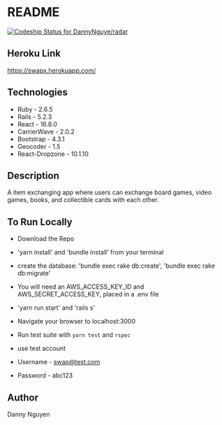# README

[![Codeship Status for DannyNguye/radar](https://app.codeship.com/projects/c44d1b50-d682-0137-478f-0aef507db97c/status?branch=master)](https://app.codeship.com/projects/370598)

## Heroku Link
https://swapx.herokuapp.com/

## Technologies

* Ruby - 2.6.5
* Rails - 5.2.3
* React - 16.8.0
* CarrierWave - 2.0.2
* Bootstrap - 4.3.1
* Geocoder - 1.5
* React-Dropzone - 10.1.10 

## Description

A item exchanging app where users can exchange board games, video games, books, and collectible cards with each other.

## To Run Locally

* Download the Repo
* 'yarn install' and 'bundle install' from your terminal
* create the database: 'bundle exec rake db:create', 'bundle exec rake db:migrate'
* You will need an AWS_ACCESS_KEY_ID and AWS_SECRET_ACCESS_KEY, placed in a .env file
* 'yarn run start' and 'rails s'
* Navigate your browser to localhost:3000
* Run test suite with `yarn test` and `rspec`

* use test account
* Username - swap@test.com
* Password - abc123

## Author

Danny Nguyen
